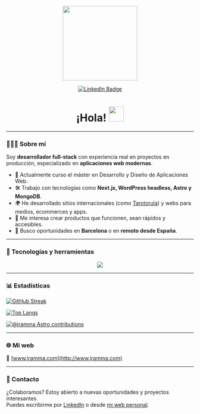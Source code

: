 <p align="center">
  <img src="https://media.giphy.com/media/f3iwJFOVOwuy7K6FFw/giphy.gif" width="200"/>
</p>

<p align="center">
  <a href="https://www.linkedin.com/in/jramma">
    <img src="https://img.shields.io/badge/LinkedIn-blue?style=for-the-badge&logo=linkedin&logoColor=white" alt="LinkedIn Badge">
  </a>
</p>

<h1 align="center">¡Hola! <img src="https://media.giphy.com/media/hvRJCLFzcasrR4ia7z/giphy.gif" width="40"></h1>

---

### 👨🏻‍💻 Sobre mí

Soy **desarrollador full-stack** con experiencia real en proyectos en producción, especializado en **aplicaciones web modernas**.

- 🧠 Actualmente curso el máster en Desarrollo y Diseño de Aplicaciones Web.
- 🛠️ Trabajo con tecnologías como **Next.js, WordPress headless, Astro y MongoDB**.
- 🌍 He desarrollado sitios internacionales (como [Tarotorula](https://tarotorula.com)) y webs para medios, ecommerces y apps.
- 🚀 Me interesa crear productos que funcionen, sean rápidos y accesibles.
- 📍 Busco oportunidades en **Barcelona** o en **remoto desde España**.

---

### 🧰 Tecnologías y herramientas

<p align="center">
  <a href="https://skillicons.dev">
    <img src="https://skillicons.dev/icons?i=java,ts,js,php,html,css,react,angular,nodejs,nextjs,astro,laravel,wordpress,mongodb,mysql,vscode,vim,git,bun,figma,postman,linux" />
  </a>
</p>

---

### 📊 Estadísticas

[![GitHub Streak](http://github-readme-streak-stats.herokuapp.com?user=jramma&theme=dark&background=000000)](https://git.io/streak-stats)

[![Top Langs](https://github-readme-stats.vercel.app/api/top-langs/?username=jramma&layout=compact&theme=vision-friendly-dark)](https://github.com/anuraghazra/github-readme-stats)

[![@jramma Astro contributions](https://astro.badg.es/v2/contributor/jramma.svg)](https://astro.badg.es/contributor/jramma/)

---

### 🌐 Mi web

📎 [www.jramma.com](http://www.jramma.com)

---

### 🤝 Contacto

¿Colaboramos? Estoy abierto a nuevas oportunidades y proyectos interesantes.  
Puedes escribirme por [LinkedIn](https://www.linkedin.com/in/jramma/) o desde [mi web personal](http://www.jramma.com).
